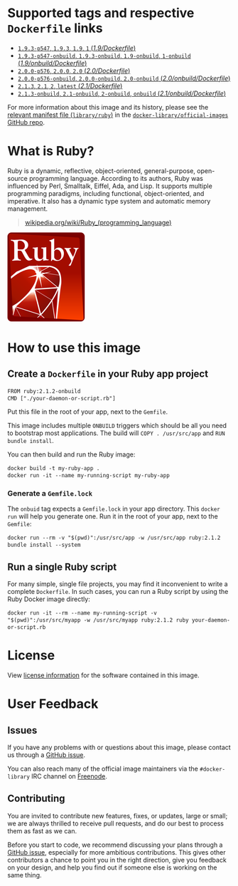 # Supported tags and respective `Dockerfile` links

- [`1.9.3-p547`, `1.9.3`, `1.9`, `1` (*1.9/Dockerfile*)](https://github.com/docker-library/ruby/blob/f9a2625e38d17238b61b3eb084d84da2a1a4ea66/1.9/Dockerfile)
- [`1.9.3-p547-onbuild`, `1.9.3-onbuild`, `1.9-onbuild`, `1-onbuild` (*1.9/onbuild/Dockerfile*)](https://github.com/docker-library/ruby/blob/f9a2625e38d17238b61b3eb084d84da2a1a4ea66/1.9/onbuild/Dockerfile)
- [`2.0.0-p576`, `2.0.0`, `2.0` (*2.0/Dockerfile*)](https://github.com/docker-library/ruby/blob/f9a2625e38d17238b61b3eb084d84da2a1a4ea66/2.0/Dockerfile)
- [`2.0.0-p576-onbuild`, `2.0.0-onbuild`, `2.0-onbuild` (*2.0/onbuild/Dockerfile*)](https://github.com/docker-library/ruby/blob/f9a2625e38d17238b61b3eb084d84da2a1a4ea66/2.0/onbuild/Dockerfile)
- [`2.1.3`, `2.1`, `2`, `latest` (*2.1/Dockerfile*)](https://github.com/docker-library/ruby/blob/f9a2625e38d17238b61b3eb084d84da2a1a4ea66/2.1/Dockerfile)
- [`2.1.3-onbuild`, `2.1-onbuild`, `2-onbuild`, `onbuild` (*2.1/onbuild/Dockerfile*)](https://github.com/docker-library/ruby/blob/f9a2625e38d17238b61b3eb084d84da2a1a4ea66/2.1/onbuild/Dockerfile)

For more information about this image and its history, please see the [relevant
manifest file
(`library/ruby`)](https://github.com/docker-library/official-images/blob/master/library/ruby)
in the [`docker-library/official-images` GitHub
repo](https://github.com/docker-library/official-images).

# What is Ruby?

Ruby is a dynamic, reflective, object-oriented, general-purpose, open-source
programming language. According to its authors, Ruby was influenced by Perl,
Smalltalk, Eiffel, Ada, and Lisp. It supports multiple programming paradigms,
including functional, object-oriented, and imperative. It also has a dynamic
type system and automatic memory management.

> [wikipedia.org/wiki/Ruby_(programming_language)](https://en.wikipedia.org/wiki/Ruby_(programming_language))

![logo](https://raw.githubusercontent.com/docker-library/docs/master/ruby/logo.png)

# How to use this image

## Create a `Dockerfile` in your Ruby app project

    FROM ruby:2.1.2-onbuild
    CMD ["./your-daemon-or-script.rb"]

Put this file in the root of your app, next to the `Gemfile`.

This image includes multiple `ONBUILD` triggers which should be all you need to
bootstrap most applications.  The build will `COPY . /usr/src/app` and `RUN
bundle install`.

You can then build and run the Ruby image:

    docker build -t my-ruby-app .
    docker run -it --name my-running-script my-ruby-app

### Generate a `Gemfile.lock`

The `onbuid` tag expects a `Gemfile.lock` in your app directory. This `docker
run` will help you generate one. Run it in the root of your app, next to the
`Gemfile`:

    docker run --rm -v "$(pwd)":/usr/src/app -w /usr/src/app ruby:2.1.2 bundle install --system

## Run a single Ruby script

For many simple, single file projects, you may find it inconvenient to write a
complete `Dockerfile`. In such cases, you can run a Ruby script by using the
Ruby Docker image directly:

    docker run -it --rm --name my-running-script -v "$(pwd)":/usr/src/myapp -w /usr/src/myapp ruby:2.1.2 ruby your-daemon-or-script.rb

# License

View [license information](https://www.ruby-lang.org/en/about/license.txt)
for the software contained in this image.

# User Feedback

## Issues

If you have any problems with or questions about this image, please contact us
 through a [GitHub issue](https://github.com/docker-library/ruby/issues).

You can also reach many of the official image maintainers via the
`#docker-library` IRC channel on [Freenode](https://freenode.net).

## Contributing

You are invited to contribute new features, fixes, or updates, large or small;
we are always thrilled to receive pull requests, and do our best to process them
as fast as we can.

Before you start to code, we recommend discussing your plans 
through a [GitHub issue](https://github.com/docker-library/ruby/issues), especially for more ambitious
contributions. This gives other contributors a chance to point you in the right
direction, give you feedback on your design, and help you find out if someone
else is working on the same thing.
